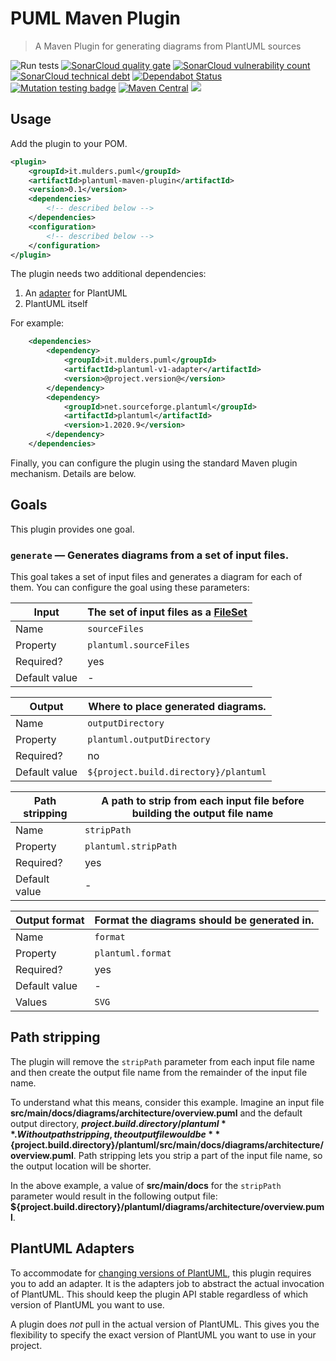 <!---
   Copyright 2020 Maarten Mulders

   Licensed under the Apache License, Version 2.0 (the "License");
   you may not use this file except in compliance with the License.
   You may obtain a copy of the License at

       http://www.apache.org/licenses/LICENSE-2.0

   Unless required by applicable law or agreed to in writing, software
   distributed under the License is distributed on an "AS IS" BASIS,
   WITHOUT WARRANTIES OR CONDITIONS OF ANY KIND, either express or implied.
   See the License for the specific language governing permissions and
   limitations under the License.
-->
# PUML Maven Plugin

> A Maven Plugin for generating diagrams from PlantUML sources 

![Run tests](https://github.com/mthmulders/puml-maven-plugin/workflows/Run%20tests/badge.svg)
[![SonarCloud quality gate](https://sonarcloud.io/api/project_badges/measure?project=mthmulders_puml-maven-plugin&metric=alert_status)](https://sonarcloud.io/dashboard?id=mthmulders_puml-maven-plugin)
[![SonarCloud vulnerability count](https://sonarcloud.io/api/project_badges/measure?project=mthmulders_puml-maven-plugin&metric=vulnerabilities)](https://sonarcloud.io/dashboard?id=mthmulders_puml-maven-plugin)
[![SonarCloud technical debt](https://sonarcloud.io/api/project_badges/measure?project=mthmulders_puml-maven-plugin&metric=sqale_index)](https://sonarcloud.io/dashboard?id=mthmulders_puml-maven-plugin)
[![Dependabot Status](https://api.dependabot.com/badges/status?host=github&repo=mthmulders/puml-maven-plugin)](https://dependabot.com)
[![Mutation testing badge](https://img.shields.io/endpoint?style=plastic&url=https%3A%2F%2Fbadge-api.stryker-mutator.io%2Fgithub.com%2Fmthmulders%2Fpuml-maven-plugin%2Fmain)](https://dashboard.stryker-mutator.io/reports/github.com/mthmulders/puml-maven-plugin/main)
[![Maven Central](https://img.shields.io/maven-central/v/it.mulders.puml-maven-plugin/puml-maven-plugin.svg?color=brightgreen&label=Maven%20Central)](https://search.maven.org/artifact/it.mulders.puml-maven-plugin/puml-maven-plugin)
[![](https://img.shields.io/github/license/mthmulders/puml-maven-plugin.svg)](./LICENSE)

## Usage
Add the plugin to your POM.

```xml
<plugin>
    <groupId>it.mulders.puml</groupId>
    <artifactId>plantuml-maven-plugin</artifactId>
    <version>0.1</version>
    <dependencies>
        <!-- described below -->
    </dependencies>
    <configuration>
        <!-- described below -->
    </configuration>
</plugin>
```

The plugin needs two additional dependencies:
1. An [adapter](#plantuml-adapters) for PlantUML
1. PlantUML itself

For example:

```xml
    <dependencies>
        <dependency>
            <groupId>it.mulders.puml</groupId>
            <artifactId>plantuml-v1-adapter</artifactId>
            <version>@project.version@</version>
        </dependency>
        <dependency>
            <groupId>net.sourceforge.plantuml</groupId>
            <artifactId>plantuml</artifactId>
            <version>1.2020.9</version>
        </dependency>
    </dependencies>
```

Finally, you can configure the plugin using the standard Maven plugin mechanism.
Details are below.

## Goals
This plugin provides one goal.

### `generate` &mdash; Generates diagrams from a set of input files.
This goal takes a set of input files and generates a diagram for each of them.
You can configure the goal using these parameters:

| **Input** | The set of input files as a [FileSet](https://maven.apache.org/shared/file-management/fileset.html) |
| --- | --- |
| Name | `sourceFiles` |
| Property | `plantuml.sourceFiles` | 
| Required? | yes |
| Default value | - |

| **Output** | Where to place generated diagrams. |
| --- | --- |
| Name | `outputDirectory` |
| Property | `plantuml.outputDirectory` | 
| Required? | no |
| Default value | `${project.build.directory}/plantuml` |

| **Path stripping** | A path to strip from each input file before building the output file name | 
| --- | --- |
| Name | `stripPath` |
| Property | `plantuml.stripPath` | 
| Required? | yes |
| Default value | - |

| **Output format** | Format the diagrams should be generated in. | 
| --- | --- |
| Name | `format` |
| Property | `plantuml.format` | 
| Required? | yes |
| Default value | - |
| Values | `SVG` |


## Path stripping
The plugin will remove the `stripPath` parameter from each input file name and then create the output file name from the remainder of the input file name.

To understand what this means, consider this example.
Imagine an input file **src/main/docs/diagrams/architecture/overview.puml** and the default output directory, **${project.build.directory}/plantuml**.
Without path stripping, the output file would be **${project.build.directory}/plantuml/src/main/docs/diagrams/architecture/overview.puml**.
Path stripping lets you strip a part of the input file name, so the output location will be shorter.

In the above example, a value of **src/main/docs** for the `stripPath` parameter would result in the following output file: **${project.build.directory}/plantuml/diagrams/architecture/overview.puml**.

## PlantUML Adapters
To accommodate for [changing versions of PlantUML](https://plantuml.com/versioning-scheme), this plugin requires you to add an adapter.
It is the adapters job to abstract the actual invocation of PlantUML.
This should keep the plugin API stable regardless of which version of PlantUML you want to use.

A plugin does *not* pull in the actual version of PlantUML.
This gives you the flexibility to specify the exact version of PlantUML you want to use in your project.